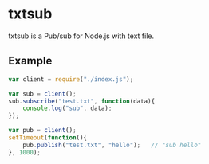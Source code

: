 # txtsub

txtsub is a Pub/sub for Node.js with text file.

## Example

```javascript
var client = require("./index.js");

var sub = client();
sub.subscribe("test.txt", function(data){
	console.log("sub", data);
});

var pub = client();
setTimeout(function(){
	pub.publish("test.txt", "hello");	// "sub hello"
}, 1000);
```